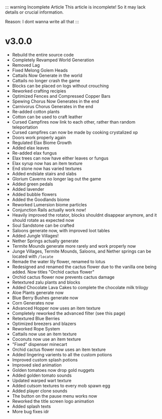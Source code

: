 ::: warning Incomplete Article
This article is incomplete! So it may lack details or crucial information.

Reason: I dont wanna write all that
:::

# v3.0.0 <Badge type="info" text="(In no particular order)"/>
- Rebuild the entire source code
- Completely Revamped World Generation
- Removed Lag
- Fixed Melong Golem Heads
- Cattails Now Generate in the world
- Cattails no longer crash the game
- Blocks can be placed on logs without crouching
- Reworked crafting recipies
- Optimized Fences and Compressed Copper Bars
- Spewing Chorus Now Generates in the end
- Carnivorus Chorus Generates in the end
- Re-added cotton plants
- Cotton can be used to craft leather
- Cursed Campfires now link to each other, rather than random teleportation
- Cursed campfires can now be made by cooking crystalized xp
- Doors work properly again
- Regulated Elax Biome Growth
- Added elax leaves
- Re-added elax fungus
- Elax trees can now have either leaves or fungus
- Elax syrup now has an item texture
- End stone now has varied textures
- Added endslate stairs and slabs
- Glorium Caverns no longer lag out the game
- Added green pedals
- Added lavender
- Added bubble flowers
- Added the Goodlands biome
- Reworked Lumersion biome particles
- Conjunction Rails actually work now!
- Heavily improved the rotator, blocks shouldnt disappear anymore, and it should rotate as expected now
- Soul Sandstone can be crafted
- Saloons generate now, with improved loot tables
- Added Jungle Villages!
- Nether Springs actually generate
- Termite Mounds generate more rarely and work properly now
- Junge Villages, Termite Mounds, Saloons, and Nether springs can be located with `/locate`
- Remade the water lily flower, renamed to lotus
- Redesigned and renamed the cactus flower due to the vanilla one being added. Now titles "Orchid cactus flower"
- Orchid cactus flower now prevents cactus damage
- Retextured zalu plants and blocks
- Added Chocolate Lava Cakes to complete the chocolate milk trilogy
- Aloe Plants generate now
- Blue Berry Bushes generate now
- Corn Generates now
- Advanced Hopper now uses an item texture
- Completely reworked the advanced filter (see this page)
- Retextured Blue Berries
- Optimized breezers and blazers
- Reworked Rope System
- Cattails now use an item texture
- Coconuts now use an item texture
- "Fixed" dispenser minecart
- Orchid cactus flower now uses an item texture
- Added lingering varients to all the custom potions
- Improved custom splash potions
- Improved sled animation
- Golden tomatoes now drop gold nuggets
- Added golden tomato sounds
- Updated warped wart texture
- Added cutsom textures to every mob spawn egg
- Added player clone sounds
- The button on the pause menu works now
- Reworked the title screen logo animation
- Added splash texts
- More bug fixes idr